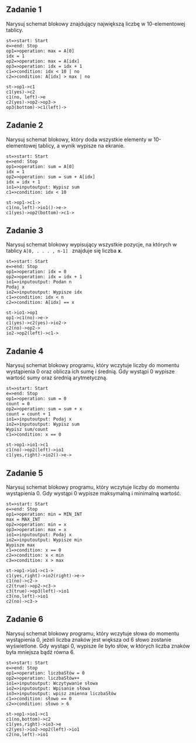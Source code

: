## Zadanie 1

Narysuj schemat blokowy znajdujący największą liczbę w 10-elementowej tablicy.

```flowchart
st=>start: Start
e=>end: Stop
op1=>operation: max = A[0]
idx = 1   
op2=>operation: max = A[idx]
op3=>operation: idx = idx + 1
c1=>condition: idx < 10 | no
c2=>condition: A[idx] > max | no

st->op1->c1
c1(yes)->c2
c1(no, left)->e
c2(yes)->op2->op3->
op3(bottom)->c1(left)->

```

## Zadanie 2

Narysuj schemat blokowy, który doda wszystkie elementy w 10-elementowej tablicy, a wynik wypisze na ekranie.

```flowchart
st=>start: Start
e=>end: Stop
op1=>operation: sum = A[0]
idx = 1
op2=>operation: sum = sum + A[idx]
idx = idx + 1
io1=>inputoutput: Wypisz sum
c1=>condition: idx < 10

st->op1->c1->
c1(no,left)->io1()->e->
c1(yes)->op2(bottom)->c1->
```

## Zadanie 3

Narysuj schemat blokowy wypisujący wszystkie pozycje, na których w tablicy ```A[0, . . . , n-1] ``` znajduje się liczba **x**.

```flowchart
st=>start: Start
e=>end: Stop
op1=>operation: idx = 0
op2=>operation: idx = idx + 1
io1=>inputoutput: Podan n
Podaj x
io2=>inputoutput: Wypisze idx
c1=>condition: idx < n
c2=>condition: A[idx] == x

st->io1->op1
op1->c1(no)->e->
c1(yes)->c2(yes)->io2->
c2(no)->op2->
io2->op2(left)->c1->
```

## Zadanie 4

Narysuj schemat blokowy programu, który wczytuje liczby do momentu wystąpienia 0 oraz oblicza ich sumę i średnią.
Gdy wystąpi 0 wypisze wartość sumy oraz średnią arytmetyczną.

```flowchart
st=>start: Start
e=>end: Stop
op1=>operation: sum = 0
count = 0
op2=>operation: sum = sum + x
count = count + 1
io1=>inputoutput: Podaj x
io2=>inputoutput: Wypisz sum
Wypisz sum/count
c1=>condition: x == 0

st->op1->io1->c1
c1(no)->op2(left)->io1
c1(yes,right)->io2()->e->
```

## Zadanie 5

Narysuj schemat blokowy programu, który wczytuje liczby do momentu wystąpienia 0.
Gdy wystąpi 0 wypisze maksymalną i minimalną wartość.

```flowchart
st=>start: Start
e=>end: Stop
op1=>operation: min = MIN_INT
max = MAX_INT
op2=>operation: min = x
op3=>operation: max = x
io1=>inputoutput: Podaj x
io2=>inputoutput: Wypisze min
Wypisze max
c1=>condition: x == 0
c2=>condition: x < min
c3=>condition: x > max

st->op1->io1->c1->
c1(yes,right)->io2(right)->e->
c1(no)->c2->
c2(true)->op2->c3->
c3(true)->op3(left)->io1
c3(no,left)->io1
c2(no)->c3->
```

## Zadanie 6

Narysuj schemat blokowy programu, który wczytuje słowa do momentu wystąpienia 0, jeżeli liczba znaków jest większa od 6
słowo zostanie wyświetlone.
Gdy wystąpi 0, wypisze ile było słów, w których liczba znaków była mniejsza bądź równa 6.

```flowchart
st=>start: Start
e=>end: Stop
op1=>operation: liczbaSłów = 0
op2=>operation: liczbaSłów++
io1=>inputoutput: Wczytywanie słowa
io2=>inputoutput: Wpisanie słowa
io3=>inputoutput: wpisz zmienna liczbaSłów
c1=>condition: słowo == 0
c2=>condition: słowo > 6

st->op1->io1->c1
c1(no,bottom)->c2
c1(yes,right)->io3->e
c2(yes)->io2->op2(left)->io1
c2(no,left)->io1
```
